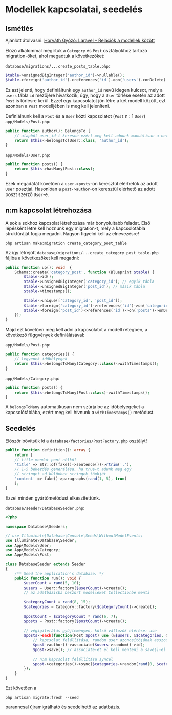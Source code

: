 # Modellek kapcsolatai, seedelés
## Ismétlés
Ajánlott átolvasni: [Horváth Győző: Laravel – Relációk a modellek között](
http://webprogramozas.inf.elte.hu/#!/subjects/webprog-server/handouts/laravel-04-rel%C3%A1ci%C3%B3k)

Előző alkalommal megírtuk a `Category` és `Post` osztályokhoz tartozó migration-öket, ahol megadtuk a következőket:

`database/migrations/...create_posts_table.php`:
```php
$table->unsignedBigInteger('author_id')->nullable();
$table->foreign('author_id')->references('id')->on('users')->onDelete('cascade');
```
Ez azt jelenti, hogy definiáltunk egy `author_id` nevű idegen kulcsot, mely a `users` tábla `id` mezőjére hivatkozik, úgy, hogy a `User` törlése esetén az adott `Post` is törlésre kerül. Ezzel egy kapcsolatot jön létre a két modell között, ezt azonban a `Post` modelljében is meg kell jeleníteni.


Definiálnunk kell a `Post` és a `User` közti kapcsolatot (`Post` n : 1 `User`)
`app/Models/Post.php`:
```php
public function author(): BelongsTo {
	// alapból user_id-t keresne ezért meg kell adnunk manuálisan a nevet
	return $this->belongsTo(User::class, 'author_id');
}
```

`app/Models/User.php`:
```php
public function posts() {
	return $this->hasMany(Post::class);
}
```

Ezek megadátát követően a `user->posts`-on keresztül elérhetők az adott `User` posztjai. Hasonlóan a `post->author`-on
keresztül elérhető az adott poszt szerző `User`-e.

## n:m kapcsolat létrehozása
A sok a sokhoz kapcsolat létrehozása már bonyolultabb feladat. Első lépésként létre kell hoznunk egy migration-t, mely a
kapcsolótábla struktúráját fogja megadni. Nagyon figyelni kell az elnevezésre!
```shell
php artisan make:migration create_category_post_table
```
Az így létrejött `database/migrations/...create_category_post_table.php` fájlba a következőket kell megadni:
```php
public function up(): void  {
	Schema::create('category_post', function (Blueprint $table) {
		$table->id();
		$table->unsignedBigInteger('category_id'); // egyik tábla
		$table->unsignedBigInteger('post_id'); // másik tábla
		$table->timestamps();
		
		$table->unique(['category_id', 'post_id']);
		$table->foreign('category_id')->references('id')->on('categories')->onDelete('cascade');
		$table->foreign('post_id')->references('id')->on('posts')->onDelete('cascade');
	});
}
```
Majd ezt követően meg kell adni a kapcsolatot a modell rétegben, a következő függvények definiálásával:

`app/Models/Post.php`:
```php
public function categories() {
	// legyenek időbélyegek
	return $this->belongsToMany(Category::class)->withTimestamps();
}
```
`app/Models/Category.php`:
```php
public function posts() {
	return $this->belongsToMany(Post::class)->withTimestamps();
}
```

A `belongsToMany` automatikusan nem szúrja be az időbélyegeket a kapcsolótáblába, ezért meg kell hívnunk a
`withTimestamps()` metódust.

## Seedelés
Először bővítsük ki a `database/factories/PostFactory.php` osztályt!

```php
public function definition(): array {
	return [
	// title mondat pont nélkül
	'title' => Str::of(fake()->sentence())->rtrim('.'),
	// 1-5 bekezdés generálása, ha true-t adunk meg egy
	// stringet ad különben stringek tömbjét
	'content' => fake()->paragraphs(rand(1, 5), true)
	];
}
```
Ezzel minden gyártómetódust elkészítettünk.

`database/seeder/DatabaseSeeder.php`:
```php
<?php

namespace Database\Seeders;

// use Illuminate\Database\Console\Seeds\WithoutModelEvents;
use Illuminate\Database\Seeder;
use App\Models\User;
use App\Models\Category;
use App\Models\Post;

class DatabaseSeeder extends Seeder
{
	/** Seed the application's database. */
	public function run(): void {
		$userCount = rand(5, 10);
		$users = User::factory($userCount)->create();
		// az adatbázisba beszúrt modelleket Collectionbe menti
		
		$categoryCount = rand(8, 15);
		$categories = Category::factory($categoryCount)->create();
		
		$postCount = $categoryCount * rand(6, 7);
		$posts = Post::factory($postCount)->create();
		
		// végigiterálás gyűjteményen, külső változók elérése: use
		$posts->each(function(Post $post) use (&$users, &$categories, &$categoryCount) {
			// kapcsolat felállítása, random user azonosítójának asszociálásával
			$post->author()->associate($users->random()->id);
			$post->save(); // associate-et el kell menteni a save()-el
			
			// n:m kapcsolat felállítása syncel
			$post->categories()->sync($categories->random(rand(0, $categoryCount)));
		});
	}
}
```
Ezt követően a
```shell
php artisan migrate:fresh --seed
```
paranncsal újramigrálható és seedelhető az adatbázis.